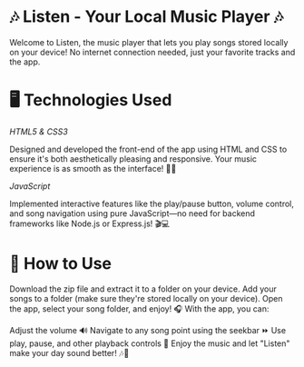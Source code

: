 # 🎶 Listen - Your Local Music Player 🎶
Welcome to Listen, the music player that lets you play songs stored locally on your device! No internet connection needed, just your favorite tracks and the app.

# 🖥️ Technologies Used
*HTML5 & CSS3*

Designed and developed the front-end of the app using HTML and CSS to ensure it's both aesthetically pleasing and responsive. Your music experience is as smooth as the interface! 🎨✨

*JavaScript*

Implemented interactive features like the play/pause button, volume control, and song navigation using pure JavaScript—no need for backend frameworks like Node.js or Express.js! 🎬💻

# 🚀 How to Use
Download the zip file and extract it to a folder on your device.
Add your songs to a folder (make sure they're stored locally on your device).
Open the app, select your song folder, and enjoy! 🎧
With the app, you can:

Adjust the volume 🔊
Navigate to any song point using the seekbar ⏩
Use play, pause, and other playback controls 🔁
Enjoy the music and let "Listen" make your day sound better! 🎶🌟

